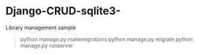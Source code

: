 # Django-CRUD-sqlite3-
Library management sample

  > python manage.py makemigrations
  > python manage.py migrate
  > python manage.py runserver
